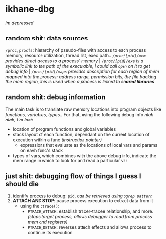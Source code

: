 # ikhane-dbg
*im depressed*
## random shit: data sources
`/proc`, `procfs`: hierarchy of pseudo-files with access to each process memory, resource utilization, thread list, exec path.. *`/proc/[pid]/mem` provides direct access to a process' memory* | *`/proc/[pid]/exe` is a symbolic link to the path of the executable, I could call `open` on it to get debug info* | *`/proc/[pid]/maps` provides description for each region of mem mapped into the process: address range, permission bits, the file backing the mem region, this is used when a process is linked to **shared libraries***

## random shit: debug information
The main task is to translate raw memory locations into program objects like *functions, variables, types..* For that, using the following debug info *nlah nlah, I'm lost*:

 * location of program functions and global variables
 * stack layout of each function, dependant on the current location of execution within a func *(instruction pointer)*
    * expressions that evaluate as the locations of local vars and params on eavh func's stack
  * types of vars, which combines with the above debug info, indicate the mem range in which to look for and read a particular var

## just shit: debugging flow of things I guess I should die
 1. identify process to debug: `pid`, *can be retrieved using `pgrep pattern`*
 2. **ATTACH AND STOP**: pause process execution to extract data from it
    * using the `ptrace()`:
      * `PTRACE_ATTACH`: establish tracer-tracee relationship, and more.*(stops target process, allows debugger to read from process mem and registers)*
      * `PTRACE_DETACH`: reverses attech effects and allows process to continue its execution
